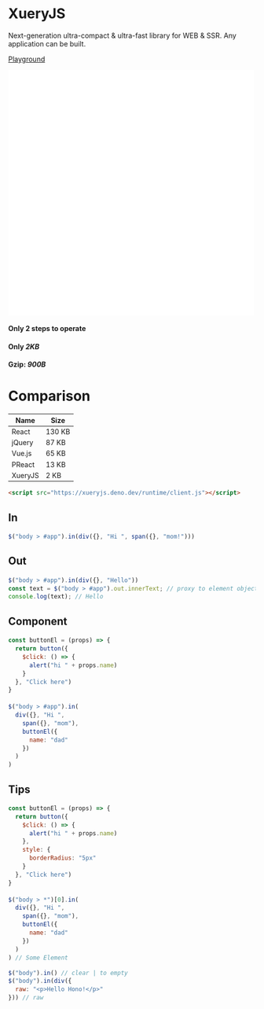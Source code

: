 # XueryJS
Next-generation ultra-compact &amp; ultra-fast library for WEB & SSR.
Any application can be built.

[Playground](https://codepen.io/EdamAme-x/pen/NWogMrr)

![icon](./assets/Xuery.png)

**Only 2 steps to operate**

#### Only *2KB*
#### Gzip: *900B*

# Comparison

|Name|Size|
|---|---|
|React|130 KB|
|jQuery|87 KB|
|Vue.js|65 KB|
|PReact|13 KB|
|XueryJS|2 KB|

```html
<script src="https://xueryjs.deno.dev/runtime/client.js"></script>
```

## In

```js
$("body > #app").in(div({}, "Hi ", span({}, "mom!")))
```

## Out
```js
$("body > #app").in(div({}, "Hello"))
const text = $("body > #app").out.innerText; // proxy to element object
console.log(text); // Hello
```

## Component
```js
const buttonEl = (props) => {
  return button({
    $click: () => {
      alert("hi " + props.name)
    }
  }, "Click here")
}

$("body > #app").in(
  div({}, "Hi ",
    span({}, "mom"),
    buttonEl({
      name: "dad"
    })
  )
)
```

## Tips

```js
const buttonEl = (props) => {
  return button({
    $click: () => {
      alert("hi " + props.name)
    },
    style: {
      borderRadius: "5px"
    }
  }, "Click here")
}

$("body > *")[0].in(
  div({}, "Hi ",
    span({}, "mom"),
    buttonEl({
      name: "dad"
    })
  )
) // Some Element
```

```js
$("body").in() // clear | to empty
$("body").in(div({
  raw: "<p>Hello Hono!</p>"
})) // raw
```

